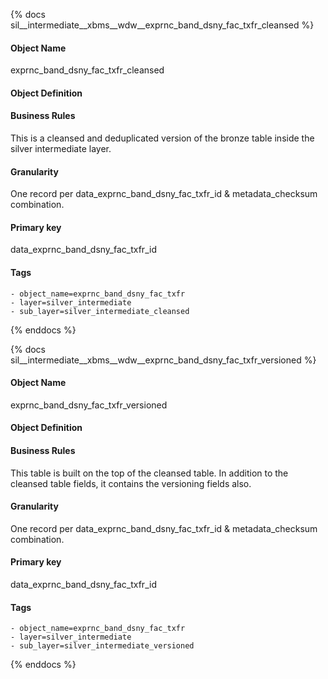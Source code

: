 {% docs sil__intermediate__xbms__wdw__exprnc_band_dsny_fac_txfr_cleansed %}

#### Object Name
exprnc_band_dsny_fac_txfr_cleansed

#### Object Definition


#### Business Rules
This is a cleansed and deduplicated version of the bronze table inside the silver intermediate layer.

#### Granularity
One record per data_exprnc_band_dsny_fac_txfr_id & metadata_checksum combination.

#### Primary key
data_exprnc_band_dsny_fac_txfr_id

#### Tags
    - object_name=exprnc_band_dsny_fac_txfr
    - layer=silver_intermediate
    - sub_layer=silver_intermediate_cleansed

{% enddocs %}

{% docs sil__intermediate__xbms__wdw__exprnc_band_dsny_fac_txfr_versioned %}

#### Object Name
exprnc_band_dsny_fac_txfr_versioned

#### Object Definition


#### Business Rules
This table is built on the top of the cleansed table. In addition to the cleansed table fields, it contains the versioning fields also.

#### Granularity
One record per data_exprnc_band_dsny_fac_txfr_id & metadata_checksum combination.

#### Primary key
data_exprnc_band_dsny_fac_txfr_id

#### Tags
    - object_name=exprnc_band_dsny_fac_txfr
    - layer=silver_intermediate
    - sub_layer=silver_intermediate_versioned

{% enddocs %}